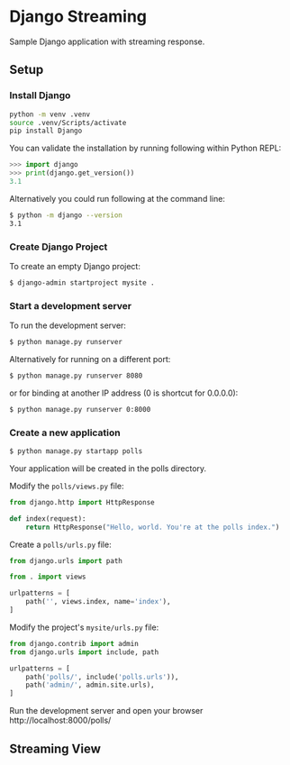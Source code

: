 # Django Streaming

Sample Django application with streaming response.

## Setup

### Install Django

```bash
python -m venv .venv
source .venv/Scripts/activate
pip install Django
```

You can validate the installation by running following within Python REPL:

```python
>>> import django
>>> print(django.get_version())
3.1
```

Alternatively you could run following at the command line:

```bash
$ python -m django --version
3.1
```

### Create Django Project

To create an empty Django project:

```bash
$ django-admin startproject mysite .
```

### Start a development server

To run the development server:

```bash
$ python manage.py runserver
```

Alternatively for running on a different port:

```bash
$ python manage.py runserver 8080
```

or for binding at another IP address (0 is shortcut for 0.0.0.0):

```bash
$ python manage.py runserver 0:8000
```

### Create a new application

```bash
$ python manage.py startapp polls
```

Your application will be created in the polls directory.

Modify the `polls/views.py` file:

```python
from django.http import HttpResponse

def index(request):
    return HttpResponse("Hello, world. You're at the polls index.")
```

Create a `polls/urls.py` file:

```python
from django.urls import path

from . import views

urlpatterns = [
    path('', views.index, name='index'),
]
```

Modify the project's `mysite/urls.py` file:

```python
from django.contrib import admin
from django.urls import include, path

urlpatterns = [
    path('polls/', include('polls.urls')),
    path('admin/', admin.site.urls),
]
```

Run the development server and open your browser http://localhost:8000/polls/

## Streaming View


